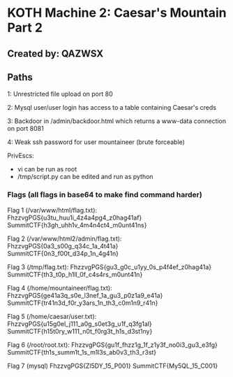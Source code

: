 # KOTH Machine 2: Caesar's Mountain Part 2
## Created by: QAZWSX

## Paths
1: Unrestricted file upload on port 80

2: Mysql user/user login has access to a table containing Caesar's creds

3: Backdoor in /admin/backdoor.html which returns a www-data connection on port 8081

4: Weak ssh password for user mountaineer (brute forceable)

PrivEscs:

 - vi can be run as root
 - /tmp/script.py can be edited and run as python

### Flags (all flags in base64 to make find command harder)
Flag 1 (/var/www/html/flag.txt):
FhzzvgPGS{u3tu_huu1i_4z4a4pg4_z0hag41af}
SummitCTF{h3gh_uhh1v_4m4n4ct4_m0unt41ns}

Flag 2 (/var/www/html2/admin/flag.txt):
FhzzvgPGS{0a3_s00g_q34c_1a_4t41a}
SummitCTF{0n3_f00t_d34p_1n_4g41n}

Flag 3 (/tmp/flag.txt):
FhzzvgPGS{gu3_g0c_u1yy_0s_p4f4ef_z0hag41a}
SummitCTF{th3_t0p_h1ll_0f_c4s4rs_m0unt41n}

Flag 4 (/home/mountaineer/flag.txt):
FhzzvgPGS{ge41a3q_s0e_l3nef_1a_gu3_p0z1a9_e41a}
SummitCTF{tr41n3d_f0r_y3ars_1n_th3_c0m1n9_r41n}

Flag 5 (/home/caesar/user.txt):
FhzzvgPGS{u15g0el_j111_a0g_s0et3g_u1f_q3fg1al}
SummitCTF{h15t0ry_w111_n0t_f0rg3t_h1s_d3st1ny}

Flag 6 (/root/root.txt):
FhzzvgPGS{gu1f_fhzz1g_1f_z1y3f_no0i3_gu3_e3fg}
SummitCTF{th1s_summ1t_1s_m1l3s_ab0v3_th3_r3st}

Flag 7 (mysql)
FhzzvgPGS{Zl5DY_15_P001}
SummitCTF{My5QL_15_C001}